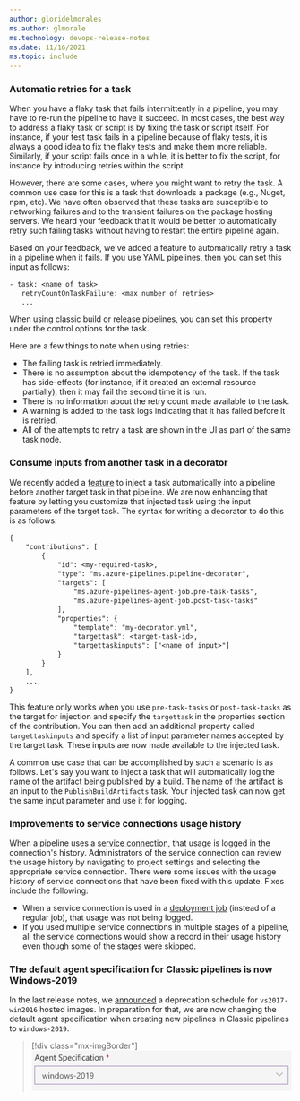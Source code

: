 ```yaml
---
author: gloridelmorales
ms.author: glmorale
ms.technology: devops-release-notes
ms.date: 11/16/2021
ms.topic: include
---
```


### Automatic retries for a task

When you have a flaky task that fails intermittently in a pipeline, you may have to re-run the pipeline to have it succeed. In most cases, the best way to address a flaky task or script is by fixing the task or script itself. For instance, if your test task fails in a pipeline because of flaky tests, it is always a good idea to fix the flaky tests and make them more reliable. Similarly, if your script fails once in a while, it is better to fix the script, for instance by introducing retries within the script.

However, there are some cases, where you might want to retry the task. A common use case for this is a task that downloads a package (e.g., Nuget, npm, etc). We have often observed that these tasks are susceptible to networking failures and to the transient failures on the package hosting servers. We heard your feedback that it would be better to automatically retry such failing tasks without having to restart the entire pipeline again.

Based on your feedback, we've added a feature to automatically retry a task in a pipeline when it fails. If you use YAML pipelines, then you can set this input as follows:

```
- task: <name of task>
   retryCountOnTaskFailure: <max number of retries>
   ...
```

When using classic build or release pipelines, you can set this property under the control options for the task.

Here are a few things to note when using retries:

* The failing task is retried immediately.
* There is no assumption about the idempotency of the task. If the task has side-effects (for instance, if it created an external resource partially), then it may fail the second time it is run.
* There is no information about the retry count made available to the task.
* A warning is added to the task logs indicating that it has failed before it is retried.
* All of the attempts to retry a task are shown in the UI as part of the same task node.

### Consume inputs from another task in a decorator

We recently added a [feature](https://docs.microsoft.com/azure/devops/extend/develop/add-pipeline-decorator?view=azure-devops#specifying-a-target-task) to inject a task automatically into a pipeline before another target task in that pipeline. We are now enhancing that feature by letting you customize that injected task using the input parameters of the target task. The syntax for writing a decorator to do this is as follows:

```
{
    "contributions": [
        {
            "id": <my-required-task>,
            "type": "ms.azure-pipelines.pipeline-decorator",
            "targets": [
                "ms.azure-pipelines-agent-job.pre-task-tasks",
                "ms.azure-pipelines-agent-job.post-task-tasks"
            ],
            "properties": {
                "template": "my-decorator.yml",
                "targettask": <target-task-id>,
                "targettaskinputs": ["<name of input>"]
            }
        }
    ],
    ...
}
```

This feature only works when you use `pre-task-tasks` or `post-task-tasks` as the target for injection and specify the `targettask` in the properties section of the contribution. You can then add an additional property called `targettaskinputs` and specify a list of input parameter names accepted by the target task. These inputs are now made available to the injected task.

A common use case that can be accomplished by such a scenario is as follows. Let's say you want to inject a task that will automatically log the name of the artifact being published by a build. The name of the artifact is an input to the `PublishBuildArtifacts` task. Your injected task can now get the same input parameter and use it for logging.

### Improvements to service connections usage history

When a pipeline uses a [service connection](https://docs.microsoft.com/azure/devops/pipelines/library/service-endpoints?view=azure-devops&tabs=yaml), that usage is logged in the connection's history. Administrators of the service connection can review the usage history by navigating to project settings and selecting the appropriate service connection. There were some issues with the usage history of service connections that have been fixed with this update. Fixes include the following: 

* When a service connection is used in a [deployment job](https://docs.microsoft.com/azure/devops/pipelines/process/deployment-jobs?view=azure-devops) (instead of a regular job), that usage was not being logged. 
* If you used multiple service connections in multiple stages of a pipeline, all the service connections would show a record in their usage history even though some of the stages were skipped.
### The default agent specification for Classic pipelines is now Windows-2019


In the last release notes, we [announced](https://docs.microsoft.com/azure/devops/release-notes/2021/sprint-194-update#announcing-a-deprecation-schedule-for-windows-2016-hosted-images) a deprecation schedule for `vs2017-win2016` hosted images. In preparation for that, we are now changing the default agent specification when creating new pipelines in Classic pipelines to `windows-2019`.

> [!div class="mx-imgBorder"]
> ![Agent Specification](../../media/195-pipelines-01.png)